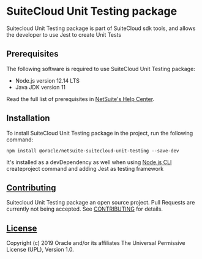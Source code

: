 # SuiteCloud Unit Testing package
Suitecloud Unit Testing package is part of SuiteCloud sdk tools, and allows the developer to use Jest to create Unit Tests

## Prerequisites
The following software is required to use SuiteCloud Unit Testing package:
- Node.js version 12.14 LTS
- Java JDK version 11

Read the full list of prerequisites in [NetSuite's Help Center](https://system.netsuite.com/app/help/helpcenter.nl?fid=section_1558708810.html).

## Installation
To install SuiteCloud Unit Testing package in the project, run the following command:
```
npm install @oracle/netsuite-suitecloud-unit-testing --save-dev
```

It's installed as a devDependency as well when using [Node.js CLI](../../packages/node-cli/README.md) createproject command and adding Jest as testing framework

## [Contributing](./CONTRIBUTING.md)
Suitecloud Unit Testing package an open source project. Pull Requests are currently not being accepted. See [CONTRIBUTING](../../CONTRIBUTING.md) for details.

## [License](./LICENSE.txt)
Copyright (c) 2019 Oracle and/or its affiliates The Universal Permissive License (UPL), Version 1.0.